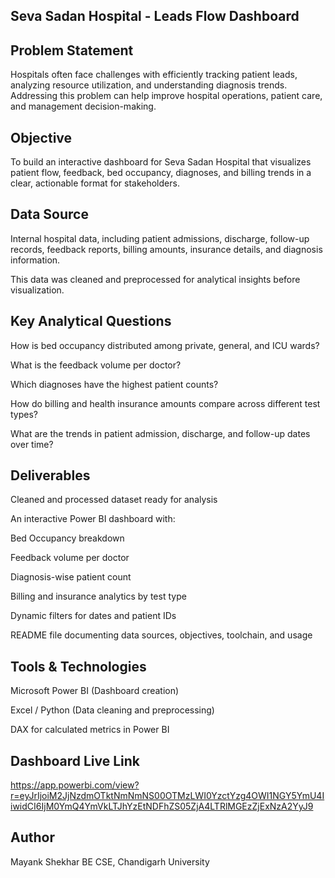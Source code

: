 ## Seva Sadan Hospital - Leads Flow Dashboard
## Problem Statement
Hospitals often face challenges with efficiently tracking patient leads, analyzing resource utilization, and understanding diagnosis trends. Addressing this problem can help improve hospital operations, patient care, and management decision-making.

## Objective
To build an interactive dashboard for Seva Sadan Hospital that visualizes patient flow, feedback, bed occupancy, diagnoses, and billing trends in a clear, actionable format for stakeholders.

## Data Source
Internal hospital data, including patient admissions, discharge, follow-up records, feedback reports, billing amounts, insurance details, and diagnosis information.

This data was cleaned and preprocessed for analytical insights before visualization.

## Key Analytical Questions
How is bed occupancy distributed among private, general, and ICU wards?

What is the feedback volume per doctor?

Which diagnoses have the highest patient counts?

How do billing and health insurance amounts compare across different test types?

What are the trends in patient admission, discharge, and follow-up dates over time?

## Deliverables
Cleaned and processed dataset ready for analysis

An interactive Power BI dashboard with:

Bed Occupancy breakdown

Feedback volume per doctor

Diagnosis-wise patient count

Billing and insurance analytics by test type

Dynamic filters for dates and patient IDs

README file documenting data sources, objectives, toolchain, and usage

## Tools & Technologies
Microsoft Power BI (Dashboard creation)

Excel / Python (Data cleaning and preprocessing)

DAX for calculated metrics in Power BI

## Dashboard Live Link
https://app.powerbi.com/view?r=eyJrIjoiM2JjNzdmOTktNmNmNS00OTMzLWI0YzctYzg4OWI1NGY5YmU4IiwidCI6IjM0YmQ4YmVkLTJhYzEtNDFhZS05ZjA4LTRlMGEzZjExNzA2YyJ9

## Author
Mayank Shekhar
BE CSE, Chandigarh University
